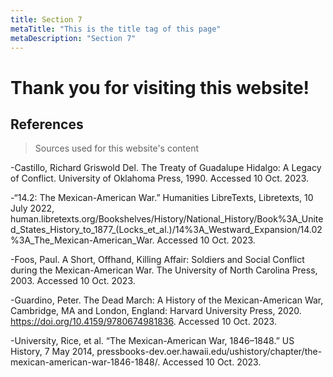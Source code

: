 ```yaml
---
title: Section 7
metaTitle: "This is the title tag of this page"
metaDescription: "Section 7"
---
```

# Thank you for visiting this website!
## References 


> Sources used for this website's content

-Castillo, Richard Griswold Del. The Treaty of Guadalupe Hidalgo: A Legacy of Conflict. University of Oklahoma Press, 1990. Accessed 10 Oct. 2023.

-“14.2: The Mexican-American War.” Humanities LibreTexts, Libretexts, 10 July 2022, human.libretexts.org/Bookshelves/History/National_History/Book%3A_United_States_History_to_1877_(Locks_et_al.)/14%3A_Westward_Expansion/14.02%3A_The_Mexican-American_War. Accessed 10 Oct. 2023.

-Foos, Paul. A Short, Offhand, Killing Affair: Soldiers and Social Conflict during the Mexican-American War. The University of North Carolina Press, 2003. Accessed 10 Oct. 2023.

-Guardino, Peter. The Dead March: A History of the Mexican-American War, Cambridge, MA and London, England: Harvard University Press, 2020. https://doi.org/10.4159/9780674981836. Accessed 10 Oct. 2023.

-University, Rice, et al. “The Mexican-American War, 1846–1848.” US History, 7 May 2014, pressbooks-dev.oer.hawaii.edu/ushistory/chapter/the-mexican-american-war-1846-1848/. Accessed 10 Oct. 2023.



